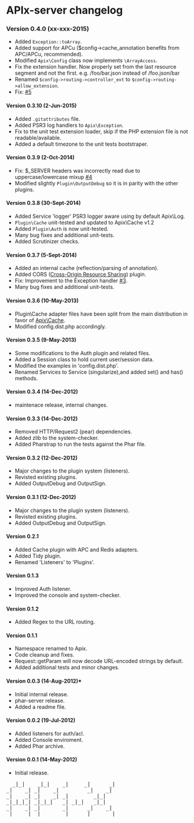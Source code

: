 # APIx-server changelog

### Version 0.4.0 (xx-xxx-2015)
- Added `Exception::toArray`.
- Added support for APCu ($config->cache_annotation benefits from APC/APCu, recommended).
- Modified `Apix\Config` class now implements `\ArrayAccess`.
- Fix the extension handler. Now properly set from the last resource segment and not the first. e.g. /foo/bar.json instead of /foo.json/bar
- Renamed `$config->routing->controller_ext` to `$config->routing->allow_extension`.
- Fix: [\#5](https://github.com/frqnck/apix/issues/5)

#### Version 0.3.10 (2-Jun-2015)
- Added `.gitattributes` file.
- Added PSR3 log handlers to `Apix\Exception`.
- Fix to the unit test extension loader, skip if the PHP extension file is not readable/available.
- Added a default timezone to the unit tests bootstraper.

#### Version 0.3.9 (2-Oct-2014)
- Fix: $_SERVER headers was incorrectly read due to uppercase/lowercase mixup [\#4](https://github.com/frqnck/apix/issues/4)
- Modified slightly `Plugin\OutputDebug` so it is in parity with the other plugins.

#### Version 0.3.8 (30-Sept-2014)
- Added Service 'logger' PSR3 logger aware using by default Apix\Log.
- `Plugin\Cache` unit-tested and updated to Apix\Cache v1.2
- Added `Plugin\Auth` is now unit-tested.
- Many bug fixes and additional unit-tests.
- Added Scrutinizer checks.

#### Version 0.3.7 (5-Sept-2014)
- Added an internal cache (reflection/parsing of annotation).
- Added CORS ([Cross-Origin Resource Sharing](http://www.w3.org/TR/cors)) plugin.
- Fix: Improvement to the Exception handler [\#3](https://github.com/frqnck/apix/issues/3).
- Many bug fixes and additional unit-tests.

#### Version 0.3.6 (10-May-2013)
- Plugin\Cache adapter files have been split from the main distribution in
  favor of [Apix\Cache](https://github.com/frqnck/apix-cache).
- Modified config.dist.php accordingly.

#### Version 0.3.5 (9-May-2013)
- Some modifications to the Auth plugin and related files.
- Added a Session class to hold current user/session data.
- Modified the examples in 'config.dist.php'.
- Renamed Services to Service (singularize),and added set() and has() methods.

#### Version 0.3.4 (14-Dec-2012)
- maintenace release, internal changes.

#### Version 0.3.3 (14-Dec-2012)
- Removed HTTP/Request2 (pear) dependencies.
- Added zlib to the system-checker.
- Added Pharstrap to run the tests against the Phar file.

#### Version 0.3.2 (12-Dec-2012)
- Major changes to the plugin system (listeners).
- Revisted existing plugins.
- Added OutputDebug and OutputSign.

#### Version 0.3.1 (12-Dec-2012)
- Major changes to the plugin system (listeners).
- Revisted existing plugins.
- Added OutputDebug and OutputSign.

#### Version 0.2.1
- Added Cache plugin with APC and Redis adapters.
- Added Tidy plugin.
- Renamed 'Listeners' to 'Plugins'.

#### Version 0.1.3
- Improved Auth listener.
- Improved the console and system-checker.

#### Version 0.1.2
- Added Regex to the URL routing.

#### Version 0.1.1
- Namespace renamed to Apix.
- Code cleanup and fixes.
- Request::getParam will now decode URL-encoded strings by default.
- Added additional tests and minor changes.

#### Version 0.0.3 (14-Aug-2012)*
- Initial internal release.
- phar-server release.
- Added a readme file.

#### Version 0.0.2 (19-Jul-2012)
- Added listeners for auth/acl.
- Added Console enviroment.
- Added Phar archive.

#### Version 0.0.1 (14-May-2012)
- Initial release.


<pre>
  _|_|    _|_|    _|     _|      _|
_|    _| _|    _|         _|    _|
_|    _| _|    _| _|        _|_|
_|_|_|_| _|_|_|   _| _|_|   _|_|
_|    _| _|       _|      _|    _|
_|    _| _|       _|     _|      _|
</pre>
